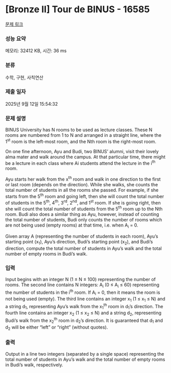# [Bronze II] Tour de BINUS - 16585 

[문제 링크](https://www.acmicpc.net/problem/16585) 

### 성능 요약

메모리: 32412 KB, 시간: 36 ms

### 분류

수학, 구현, 사칙연산

### 제출 일자

2025년 9월 12일 15:54:32

### 문제 설명

<p>BINUS University has N rooms to be used as lecture classes. These N rooms are numbered from 1 to N and arranged in a straight line, where the 1<sup>st</sup> room is the left-most room, and the Nth room is the right-most room.</p>

<p>On one fine afternoon, Ayu and Budi, two BINUS’ alumni, visit their lovely alma mater and walk around the campus. At that particular time, there might be a lecture in each class where Ai students attend the lecture in the i<sup>th</sup> room.</p>

<p>Ayu starts her walk from the x<sup>th</sup> room and walk in one direction to the first or last room (depends on the direction). While she walks, she counts the total number of students in all the rooms she passed. For example, if she starts from the 5<sup>th</sup> room and going left, then she will count the total number of students in the 5<sup>th</sup>, 4<sup>th</sup>, 3<sup>rd</sup>, 2<sup>nd</sup>, and 1<sup>st</sup> room. If she is going right, then she will count the total number of students from the 5<sup>th</sup> room up to the Nth room. Budi also does a similar thing as Ayu, however, instead of counting the total number of students, Budi only counts the number of rooms which are not being used (empty rooms) at that time, i.e. when A<sub>i</sub> = 0.</p>

<p>Given array A (representing the number of students in each room), Ayu’s starting point (x<sub>1</sub>), Ayu’s direction, Budi’s starting point (x<sub>2</sub>), and Budi’s direction, compute the total number of students in Ayu’s walk and the total number of empty rooms in Budi’s walk.</p>

### 입력 

 <p>Input begins with an integer N (1 ≤ N ≤ 100) representing the number of rooms. The second line contains N integers: A<sub>i</sub> (0 ≤ A<sub>i</sub> ≤ 60) representing the number of students in the i<sup>th</sup> room. If A<sub>i</sub> = 0, then it means the room is not being used (empty). The third line contains an integer x<sub>1</sub> (1 ≤ x<sub>1</sub> ≤ N) and a string d<sub>1</sub>, representing Ayu’s walk from the x<sub>1</sub><sup>th</sup> room in d<sub>1</sub>’s direction. The fourth line contains an integer x<sub>2</sub> (1 ≤ x<sub>2</sub> ≤ N) and a string d<sub>2</sub>, representing Budi’s walk from the x<sub>2</sub><sup>th</sup> room in d<sub>2</sub>’s direction. It is guaranteed that d<sub>1</sub> and d<sub>2</sub> will be either “left” or “right” (without quotes).</p>

### 출력 

 <p>Output in a line two integers (separated by a single space) representing the total number of students in Ayu’s walk and the total number of empty rooms in Budi’s walk, respectively.</p>

